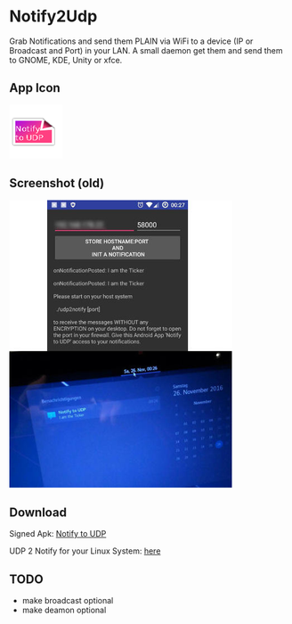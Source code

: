 # Notify2Udp


Grab Notifications and send them PLAIN via WiFi to a device (IP or Broadcast and Port) in your LAN.
A small daemon get them and send them to GNOME, KDE, Unity or xfce.

## App Icon

![The App Icon](app/src/main/res/mipmap-xhdpi/ic_launcher.png)

## Screenshot (old)

![Screenshot](photo_v01.jpg)

## Download

Signed Apk: [Notify to UDP](../../raw/master/app/app-release.apk)

UDP 2 Notify for your Linux System: [here](../../src/master/udp2notify)

## TODO

- make broadcast optional
- make deamon optional